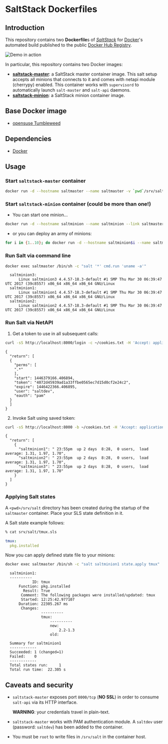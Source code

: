 # SaltStack Dockerfiles

## Introduction

This repository contains two **Dockerfile**s of [*SaltStack*](https://http://saltstack.com) for [Docker](https://www.docker.com/)'s automated build published to the public [Docker Hub Registry](https://registry.hub.docker.com/).

![Demo in action](demo/result.gif)

In particular, this repository contains two Docker images:

* [**saltstack-master**](https://registry.hub.docker.com/u/mbologna/saltstack-master): a SaltStack master container image. This salt setup accepts all minions that connects to it and comes with netapi module (cherrypy) enabled.
This container works with `supervisord` to automatically launch `salt-master` and `salt-api` daemons.  
* [**saltstack-minion**](https://registry.hub.docker.com/u/mbologna/saltstack-minion): a SaltStack minion container image.

## Base Docker image

* [opensuse Tumbleweed](https://hub.docker.com/_/opensuse/)

## Dependencies

* [Docker](https://www.docker.com/)

## Usage

### Start `saltstack-master` container

```bash
docker run -d --hostname saltmaster --name saltmaster -v `pwd`/srv/salt:/srv/salt -p 8000:8000 -ti mbologna/saltstack-master
```

### Start `saltstack-minion` container (could be more than one!)

*  You can start one minion...

  ```bash
  docker run -d --hostname saltminion --name saltminion --link saltmaster:salt mbologna/saltstack-minion
  ```

*  or you can deploy an army of minions:

  ```bash
  for i in {1..10}; do docker run -d --hostname saltminion$i --name saltminion$i --link saltmaster:salt mbologna/saltstack-minion ; done
  ```

### Run Salt via command line

```bash
docker exec saltmaster /bin/sh -c "salt '*' cmd.run 'uname -a'"
```

```
  saltminion3:
      Linux saltminion3 4.4.57-18.3-default #1 SMP Thu Mar 30 06:39:47 UTC 2017 (39c8557) x86_64 x86_64 x86_64 GNU/Linux
  saltminion1:
      Linux saltminion1 4.4.57-18.3-default #1 SMP Thu Mar 30 06:39:47 UTC 2017 (39c8557) x86_64 x86_64 x86_64 GNU/Linux
  saltminion2:
      Linux saltminion2 4.4.57-18.3-default #1 SMP Thu Mar 30 06:39:47 UTC 2017 (39c8557) x86_64 x86_64 x86_64 GNU/Linux
```
### Run Salt via NetAPI

1. Get a token to use in all subsequent calls:
  ```bash
  curl -sS http://localhost:8000/login -c ~/cookies.txt -H 'Accept: application/json' -d username=saltdev -d password=saltdev -d eauth=pam
  ```
  ```
  {
    "return": [
    {
      "perms": [
      ".*"
      ],
      "start": 1446379166.406894,
      "token": "4072d45939ad1a33ffbe0565ec7d15d0cf2e24c2",
      "expire": 1446422366.406895,
      "user": "saltdev",
      "eauth": "pam"
    }
    ]
  }
  ```
2. Invoke Salt using saved token:
  ```bash
  curl -sS http://localhost:8000 -b ~/cookies.txt -H 'Accept: application/json' -d client=local -d tgt='*' -d fun=cmd.run -d arg="uptime"
  ```
  ```
  {
    "return": [
      {
        "saltminion1": " 23:55pm  up 2 days  8:28,  0 users,  load average: 1.31, 1.97, 1.70",
        "saltminion2": " 23:55pm  up 2 days  8:28,  0 users,  load average: 1.31, 1.97, 1.70",
        "saltminion3": " 23:55pm  up 2 days  8:28,  0 users,  load average: 1.31, 1.97, 1.70"
      }
    ]
  }
  ```

### Applying Salt states

A `<pwd>/srv/salt` directory has been created during the startup of the `saltmaster` container. Place your SLS state definition in it.

A Salt state example follows:

```bash
% cat srv/salt/tmux.sls
```

```yaml
tmux:
  pkg.installed
```

Now you can apply defined state file to your minions:

```bash
docker exec saltmaster /bin/sh -c "salt saltminion1 state.apply tmux"
```

```
  saltminion1:
  ----------
            ID: tmux
      Function: pkg.installed
        Result: True
       Comment: The following packages were installed/updated: tmux
       Started: 12:25:42.977107
      Duration: 22305.267 ms
       Changes:   
                ----------
                tmux:
                    ----------
                    new:
                        2.2-1.3
                    old:

  Summary for saltminion1
  ------------
  Succeeded: 1 (changed=1)
  Failed:    0
  ------------
  Total states run:     1
  Total run time:  22.305 s
```

## Caveats and security

* `saltstack-master` exposes port `8000/tcp` (**NO SSL**) in order to consume `salt-api` via its HTTP interface.

  **WARNING**: your credentials travel in plain-text.

* `saltstack-master` works with PAM authentication module.
A `saltdev` user (password: `saltdev`) has been added to the container.

* You must be `root` to write files in `/srv/salt` in the container host.
